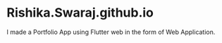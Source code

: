 # Rishika.Swaraj.github.io
I made a Portfolio App using Flutter web in the form of Web Application.
